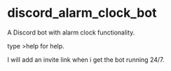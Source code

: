 # discord_alarm_clock_bot

A Discord bot with alarm clock functionality.

type >help for help.

I will add an invite link when i get the bot running 24/7.